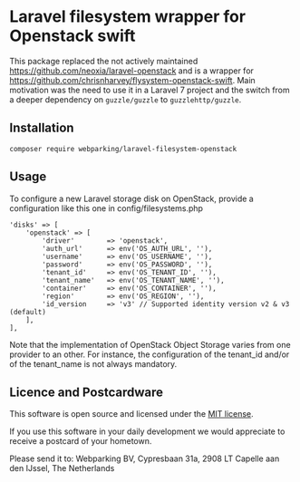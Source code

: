 # Laravel filesystem wrapper for Openstack swift
This package replaced the not actively maintained https://github.com/neoxia/laravel-openstack and is a wrapper for https://github.com/chrisnharvey/flysystem-openstack-swift. Main motivation was the need to use it in a Laravel 7 project and the switch from a deeper dependency on `guzzle/guzzle` to `guzzlehttp/guzzle`.

## Installation
```
composer require webparking/laravel-filesystem-openstack
```

## Usage
To configure a new Laravel storage disk on OpenStack, provide a configuration like this one in config/filesystems.php

    'disks' => [
        'openstack' => [
            'driver'        => 'openstack',
            'auth_url'      => env('OS_AUTH_URL', ''),
            'username'      => env('OS_USERNAME', ''),
            'password'      => env('OS_PASSWORD', ''),
            'tenant_id'     => env('OS_TENANT_ID', ''),
            'tenant_name'   => env('OS_TENANT_NAME', ''),
            'container'     => env('OS_CONTAINER', ''),
            'region'        => env('OS_REGION', ''),
            'id_version     => 'v3' // Supported identity version v2 & v3 (default)
        ],
    ],
    
Note that the implementation of OpenStack Object Storage varies from one provider to an other. For instance, the configuration of the tenant_id and/or of the tenant_name is not always mandatory.

## Licence and Postcardware

This software is open source and licensed under the [MIT license](LICENSE.md).

If you use this software in your daily development we would appreciate to receive a postcard of your hometown.

Please send it to: Webparking BV, Cypresbaan 31a, 2908 LT Capelle aan den IJssel, The Netherlands
